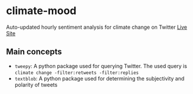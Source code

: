 # climate-mood
Auto-updated hourly sentiment analysis for climate change on Twitter [Live Site](http://www.climatemood.io/)

## Main concepts
- `tweepy`: A python package used for querying Twitter.
The used query is `climate change -filter:retweets -filter:replies `
- `textblob`: A python package used for determining the subjectivity and polarity of tweets
